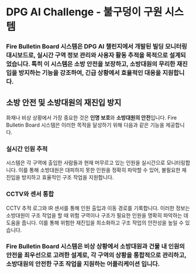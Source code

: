 # DPG AI Challenge - 불구덩이 구원 시스템

### Fire Bulletin Board 시스템은 DPG AI 챌린지에서 개발된 빌딩 모니터링 대시보드로, 실시간 구역 정보 관리와 사용자 활동 추적을 목적으로 설계되었습니다. 특히 이 시스템은 **소방 안전을 보장**하고, **소방대원의 무리한 재진입을 방지**하는 기능을 강조하여, 긴급 상황에서 효율적인 대응을 지원합니다.

## 소방 안전 및 소방대원의 재진입 방지

화재나 비상 상황에서 가장 중요한 것은 **인명 보호**와 **소방대원의 안전**입니다. Fire Bulletin Board 시스템은 이러한 목적을 달성하기 위해 다음과 같은 기능을 제공합니다.

### 실시간 인원 추적
시스템은 각 구역에 출입한 사람들과 현재 머무르고 있는 인원을 실시간으로 모니터링합니다. 이를 통해 소방대원은 대피하지 못한 인원을 정확히 파악할 수 있어, 불필요한 재진입을 방지하고 효율적인 구조 작업을 지원합니다.

### CCTV와 센서 통합
CCTV 추적 로그와 IR 센서를 통해 인원 출입과 이동 경로를 기록합니다. 이러한 정보는 소방대원이 구조 작업을 할 때 위험 구역이나 구조가 필요한 인원을 명확히 파악하는 데 도움을 줍니다. 이를 통해 위험한 재진입을 최소화하고 구조 작업의 안전성을 높일 수 있습니다.

### **Fire Bulletin Board** 시스템은 비상 상황에서 소방대원과 건물 내 인원의 안전을 최우선으로 고려한 설계로, 각 구역의 상황을 통합적으로 관리하고, 소방대원의 안전한 구조 작업을 지원하는 어플리케이션 입니다.
